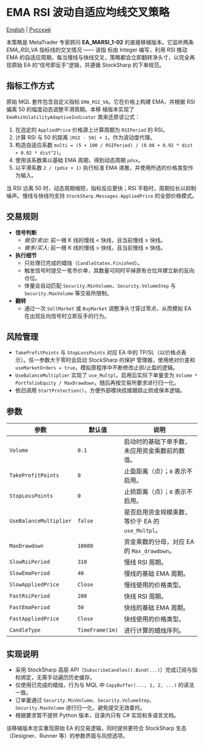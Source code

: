 # EMA RSI 波动自适应均线交叉策略
[English](README.md) | [Русский](README_ru.md)

本策略是 MetaTrader 专家顾问 **EA_MARSI_1-02** 的直接移植版本。它监听两条 *EMA_RSI_VA* 指标线的交叉情况 —— 该指
标由 Integer 编写，利用 RSI 推动 EMA 的自适应周期。每当慢线与快线交叉，策略都会立即翻转净头寸，以完全再现原始
EA 的“信号即反手”逻辑，并遵循 StockSharp 的下单规范。

## 指标工作方式

原始 MQL 套件包含自定义指标 `EMA_RSI_VA`。它在价格上构建 EMA，并根据 RSI 偏离 50 的幅度动态调整平滑周期。本移
植版本实现了 `EmaRsiVolatilityAdaptiveIndicator` 类来还原该公式：

1. 在选定的 `AppliedPrice` 价格源上计算周期为 `RSIPeriod` 的 RSI。
2. 计算 RSI 与 50 的距离 `|RSI - 50| + 1`，作为波动度代理。
3. 构造自适应系数
   `multi = (5 + 100 / RSIPeriod) / (0.06 + 0.92 * dist + 0.02 * dist^2)`。
4. 使用该系数乘以基础 EMA 周期，得到动态周期 `pdsx`。
5. 以平滑系数 `2 / (pdsx + 1)` 执行标准 EMA 递推，并使用所选的价格类型作为输入。

当 RSI 远离 50 时，动态周期缩短，指标反应更快；RSI 平稳时，周期拉长以抑制噪声。慢线与快线均支持
`StockSharp.Messages.AppliedPrice` 的全部价格模式。

## 交易规则

- **信号判断**
  - *做空/卖出*: 前一根 K 线的慢线 < 快线，且当前慢线 ≥ 快线。
  - *做多/买入*: 前一根 K 线的慢线 > 快线，且当前慢线 ≤ 快线。
- **执行细节**
  - 只处理已完成的蜡烛（`CandleStates.Finished`）。
  - 触发信号时提交一笔市价单，其数量可同时平掉原有仓位并建立新的反向仓位。
  - 体量会自动匹配 `Security.MinVolume`、`Security.VolumeStep` 与 `Security.MaxVolume` 等交易所限制。
- **翻转**
  - 通过一次 `SellMarket` 或 `BuyMarket` 调整净头寸穿过零点，从而模拟 EA 在出现反向信号时立即反手的行为。

## 风险管理

- `TakeProfitPoints` 与 `StopLossPoints` 对应 EA 中的 TP/SL（以价格点表示）。任一参数大于零时会启动 StockSharp 的保护
  管理器，使用绝对价差和 `useMarketOrders = true`，模拟原程序中不断修改止损/止盈的逻辑。
- `UseBalanceMultiplier` 实现了 `use_Multpl`。启用后实际下单量变为
  `Volume * PortfolioEquity / MaxDrawdown`，随后再按交易所要求进行归一化。
- 依旧调用 `StartProtection()`，方便外部模块挂接跟踪止损或保本逻辑。

## 参数

| 参数 | 默认值 | 说明 |
|------|--------|------|
| `Volume` | `0.1` | 启动时的基础下单手数，未应用资金乘数前的数值。 |
| `TakeProfitPoints` | `0` | 止盈距离（点）；`0` 表示不启用。 |
| `StopLossPoints` | `0` | 止损距离（点）；`0` 表示不启用。 |
| `UseBalanceMultiplier` | `false` | 是否启用资金规模乘数，等价于 EA 的 `use_Multpl`。 |
| `MaxDrawdown` | `10000` | 资金乘数的分母，对应 EA 的 `Max_drawdown`。 |
| `SlowRsiPeriod` | `310` | 慢线 RSI 周期。 |
| `SlowEmaPeriod` | `40` | 慢线的基础 EMA 周期。 |
| `SlowAppliedPrice` | `Close` | 慢线使用的价格类型。 |
| `FastRsiPeriod` | `200` | 快线 RSI 周期。 |
| `FastEmaPeriod` | `50` | 快线的基础 EMA 周期。 |
| `FastAppliedPrice` | `Close` | 快线使用的价格类型。 |
| `CandleType` | `TimeFrame(1m)` | 进行计算的蜡烛序列。 |

## 实现说明

- 采用 StockSharp 高层 API（`SubscribeCandles().Bind(...)`）完成订阅与指标绑定，无需手动遍历历史缓存。
- 仅使用已完成的蜡烛，行为与 MQL 中 `CopyBuffer(..., 1, 2, ...)` 的读法一致。
- 订单量通过 `Security.MinVolume`、`Security.VolumeStep`、`Security.MaxVolume` 进行归一化，避免提交无效委托。
- 根据要求暂不提供 Python 版本，目录内只有 C# 实现和多语言文档。

该移植版本忠实重现原始 EA 的交易逻辑，同时提供更符合 StockSharp 生态（Designer、Runner 等）的参数界面与风控选项。
